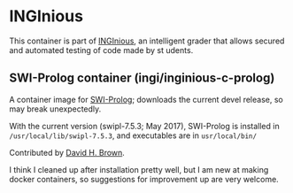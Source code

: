INGInious
=========

This container is part of [INGInious](https://github.com/UCL-INGI/INGInious), an
 intelligent grader that allows secured and automated testing of code made by st
udents.

SWI-Prolog container (ingi/inginious-c-prolog)
------------------------------------

A container image for [SWI-Prolog](http://www.swi-prolog.org/); downloads the current devel release, so may break unexpectedly.

With the current version (swipl-7.5.3; May 2017), SWI-Prolog is installed in `/usr/local/lib/swipl-7.5.3`,
and executables are in `usr/local/bin/`

Contributed by [David H. Brown](mailto:david_h_brown@uri.edu).

I think I cleaned up after installation pretty well, but I am new at making docker containers,
so suggestions for improvement up are very welcome.
